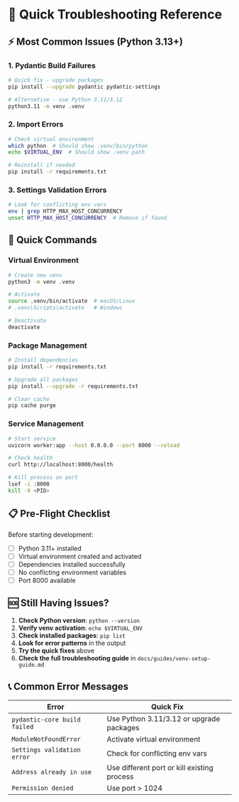 # 🚨 Quick Troubleshooting Reference

## ⚡ Most Common Issues (Python 3.13+)

### 1. Pydantic Build Failures
```bash
# Quick fix - upgrade packages
pip install --upgrade pydantic pydantic-settings

# Alternative - use Python 3.11/3.12
python3.11 -m venv .venv
```

### 2. Import Errors
```bash
# Check virtual environment
which python  # Should show .venv/bin/python
echo $VIRTUAL_ENV  # Should show .venv path

# Reinstall if needed
pip install -r requirements.txt
```

### 3. Settings Validation Errors
```bash
# Look for conflicting env vars
env | grep HTTP_MAX_HOST_CONCURRENCY
unset HTTP_MAX_HOST_CONCURRENCY  # Remove if found
```

## 🔧 Quick Commands

### Virtual Environment
```bash
# Create new venv
python3 -m venv .venv

# Activate
source .venv/bin/activate  # macOS/Linux
# .venv\Scripts\activate   # Windows

# Deactivate
deactivate
```

### Package Management
```bash
# Install dependencies
pip install -r requirements.txt

# Upgrade all packages
pip install --upgrade -r requirements.txt

# Clear cache
pip cache purge
```

### Service Management
```bash
# Start service
uvicorn worker:app --host 0.0.0.0 --port 8000 --reload

# Check health
curl http://localhost:8000/health

# Kill process on port
lsof -i :8000
kill -9 <PID>
```

## 📋 Pre-Flight Checklist

Before starting development:
- [ ] Python 3.11+ installed
- [ ] Virtual environment created and activated
- [ ] Dependencies installed successfully
- [ ] No conflicting environment variables
- [ ] Port 8000 available

## 🆘 Still Having Issues?

1. **Check Python version**: `python --version`
2. **Verify venv activation**: `echo $VIRTUAL_ENV`
3. **Check installed packages**: `pip list`
4. **Look for error patterns** in the output
5. **Try the quick fixes** above
6. **Check the full troubleshooting guide** in `docs/guides/venv-setup-guide.md`

## 📞 Common Error Messages

| Error | Quick Fix |
|-------|-----------|
| `pydantic-core build failed` | Use Python 3.11/3.12 or upgrade packages |
| `ModuleNotFoundError` | Activate virtual environment |
| `Settings validation error` | Check for conflicting env vars |
| `Address already in use` | Use different port or kill existing process |
| `Permission denied` | Use port > 1024 |
